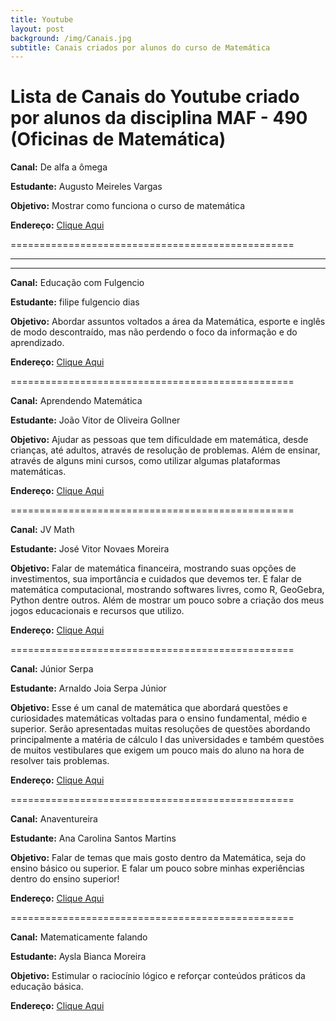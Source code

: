 ```yaml
---
title: Youtube
layout: post
background: /img/Canais.jpg
subtitle: Canais criados por alunos do curso de Matemática
---
```


Lista de Canais do Youtube criado por alunos da disciplina MAF - 490 (Oficinas de Matemática)
=================================================

**Canal:** De alfa a ômega

**Estudante:** Augusto Meireles Vargas 

**Objetivo:** Mostrar como funciona o curso de matemática

**Endereço:** [Clique Aqui](https://www.youtube.com/channel/UCaCZUoLFcia1pIl7CDxC8eA)

=================================================

<hr><hr>


**Canal:** Educação com Fulgencio

**Estudante:** filipe fulgencio dias 

**Objetivo:** Abordar assuntos voltados a área da Matemática, esporte e inglês de modo descontraído, mas não perdendo o foco da informação e do aprendizado.

**Endereço:** [Clique Aqui](https://www.youtube.com/channel/UCncCoidQFoYW3HqbRFa8_Xg?view_as=subscriber)

=================================================


**Canal:** Aprendendo Matemática

**Estudante:** João Vitor de Oliveira Gollner

**Objetivo:** Ajudar as pessoas que tem dificuldade em matemática, desde crianças, até adultos, através de resolução de problemas. Além de ensinar, através de alguns mini cursos, como utilizar algumas plataformas matemáticas.

**Endereço:** [Clique Aqui](https://www.youtube.com/channel/UCwwcxb6OgeGeSLZ6_aGZa9w?view_as=subscriber)

=================================================


**Canal:** JV Math

**Estudante:** José Vitor Novaes Moreira

**Objetivo:** Falar de matemática financeira, mostrando suas opções de investimentos, sua importância  e cuidados  que devemos ter. E falar de matemática computacional, mostrando softwares  livres, como R, GeoGebra, Python dentre outros. Além de mostrar um pouco sobre a criação dos meus jogos educacionais e recursos que utilizo.

**Endereço:** [Clique Aqui](https://www.youtube.com/channel/UC676dEXLckOvxomAXexYyEg/featured?view_as=subscriber)

=================================================


**Canal:** Júnior Serpa

**Estudante:** Arnaldo Joia Serpa Júnior

**Objetivo:** Esse é um canal de matemática que abordará questões e curiosidades matemáticas voltadas para o ensino fundamental, médio e superior. Serão apresentadas muitas resoluções de questões abordando principalmente a matéria de cálculo I das universidades e também questões de muitos vestibulares que exigem um pouco mais do aluno na hora de resolver tais problemas.

**Endereço:** [Clique Aqui](https://www.youtube.com/channel/UCQJuaHHXanIK8e3OF2s9nGA?view_as=subscriber)

=================================================


**Canal:** Anaventureira

**Estudante:** Ana Carolina Santos Martins

**Objetivo:** Falar de temas que mais gosto dentro da Matemática, seja do ensino básico ou superior. E falar um pouco sobre minhas experiências dentro do ensino superior! 

**Endereço:** [Clique Aqui](https://www.youtube.com/channel/UC4kV_uubPFs5rYQf7w8MZjA)

=================================================


**Canal:** Matematicamente falando

**Estudante:** Aysla Bianca Moreira 

**Objetivo:** Estimular o raciocínio lógico e reforçar conteúdos práticos da educação básica. 

**Endereço:** [Clique Aqui](https://www.youtube.com/channel/UCn0stvpiKjGKSiZwZGIaN7w)

<!--[Fernando de Souza Bastos](http://lattes.cnpq.br/9772451905214345)
<p style="text-align: justify;">
O curso de matemática abriu as portas para o meu crescimento e desenvolvimento pessoal e profissional. É um curso teórico que nos permite seguir qualquer caminho. Sempre participei de disciplinas com ótimos professores, muitos dos quais tornaram-se meus amigos. Após terminar o curso me inscrevi para dois programas de mestrado, um em matemática e outro em estatística. Apesar de aprovado em ambos, escolhi o segundo caminho e não me arrependo, gosto da área de Estatística, pois além de ser muito promissora, tenho a possibilidade de participar de trabalhos de pesquisa em diversas áreas do conhecimento...
</p>

[Fernando de Souza Bastos](http://lattes.cnpq.br/9772451905214345)
<p style="text-align: justify;">
O curso de matemática abriu as portas para o meu crescimento e desenvolvimento pessoal e profissional. É um curso teórico que nos permite seguir qualquer caminho. Sempre participei de disciplinas com ótimos professores, muitos dos quais tornaram-se meus amigos. Após terminar o curso me inscrevi para dois programas de mestrado, um em matemática e outro em estatística. Apesar de aprovado em ambos, escolhi o segundo caminho e não me arrependo, gosto da área de Estatística, pois além de ser muito promissora, tenho a possibilidade de participar de trabalhos de pesquisa em diversas áreas do conhecimento...
</p>-->
